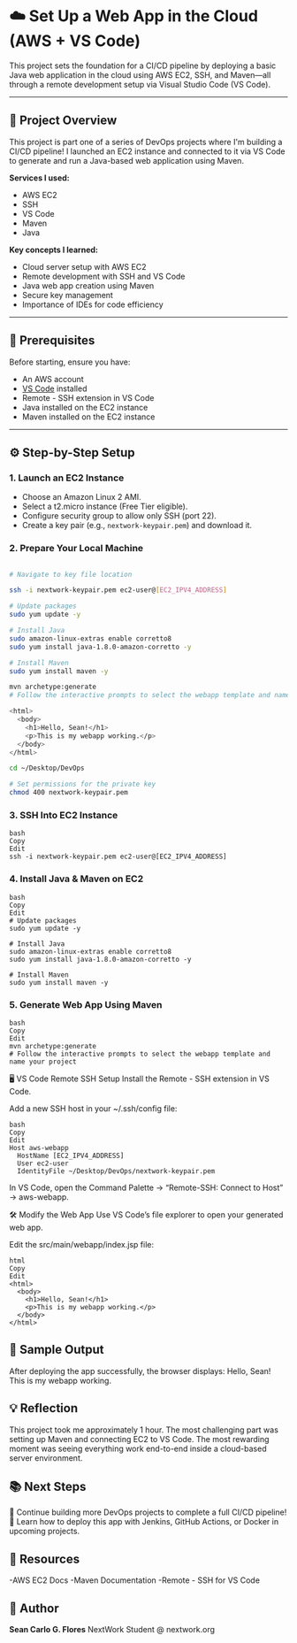 # ☁️ Set Up a Web App in the Cloud (AWS + VS Code)

This project sets the foundation for a CI/CD pipeline by deploying a basic Java web application in the cloud using AWS EC2, SSH, and Maven—all through a remote development setup via Visual Studio Code (VS Code).

---

## 🚀 Project Overview

This project is part one of a series of DevOps projects where I'm building a CI/CD pipeline! I launched an EC2 instance and connected to it via VS Code to generate and run a Java-based web application using Maven.

**Services I used:**  
- AWS EC2  
- SSH  
- VS Code  
- Maven  
- Java

**Key concepts I learned:**  
- Cloud server setup with AWS EC2  
- Remote development with SSH and VS Code  
- Java web app creation using Maven  
- Secure key management  
- Importance of IDEs for code efficiency

---

## 🧰 Prerequisites

Before starting, ensure you have:
- An AWS account
- [VS Code](https://code.visualstudio.com/) installed
- Remote - SSH extension in VS Code
- Java installed on the EC2 instance
- Maven installed on the EC2 instance

---

## ⚙️ Step-by-Step Setup

### 1. **Launch an EC2 Instance**
- Choose an Amazon Linux 2 AMI.
- Select a t2.micro instance (Free Tier eligible).
- Configure security group to allow only SSH (port 22).
- Create a key pair (e.g., `nextwork-keypair.pem`) and download it.

### 2. **Prepare Your Local Machine**
```bash

# Navigate to key file location

ssh -i nextwork-keypair.pem ec2-user@[EC2_IPV4_ADDRESS]

# Update packages
sudo yum update -y

# Install Java
sudo amazon-linux-extras enable corretto8
sudo yum install java-1.8.0-amazon-corretto -y

# Install Maven
sudo yum install maven -y

mvn archetype:generate
# Follow the interactive prompts to select the webapp template and name your project

<html>
  <body>
    <h1>Hello, Sean!</h1>
    <p>This is my webapp working.</p>
  </body>
</html>

cd ~/Desktop/DevOps

# Set permissions for the private key
chmod 400 nextwork-keypair.pem

```
### 3. SSH Into EC2 Instance
```
bash
Copy
Edit
ssh -i nextwork-keypair.pem ec2-user@[EC2_IPV4_ADDRESS]

```
### 4. Install Java & Maven on EC2
```
bash
Copy
Edit
# Update packages
sudo yum update -y

# Install Java
sudo amazon-linux-extras enable corretto8
sudo yum install java-1.8.0-amazon-corretto -y

# Install Maven
sudo yum install maven -y

```
### 5. Generate Web App Using Maven
```
bash
Copy
Edit
mvn archetype:generate
# Follow the interactive prompts to select the webapp template and name your project

```
🖥️ VS Code Remote SSH Setup
Install the Remote - SSH extension in VS Code.

Add a new SSH host in your ~/.ssh/config file:
```
bash
Copy
Edit
Host aws-webapp
  HostName [EC2_IPV4_ADDRESS]
  User ec2-user
  IdentityFile ~/Desktop/DevOps/nextwork-keypair.pem
```
In VS Code, open the Command Palette → “Remote-SSH: Connect to Host” → aws-webapp.

🛠️ Modify the Web App
Use VS Code’s file explorer to open your generated web app.

Edit the src/main/webapp/index.jsp file:
```
html
Copy
Edit
<html>
  <body>
    <h1>Hello, Sean!</h1>
    <p>This is my webapp working.</p>
  </body>
</html>
```
## 📸 Sample Output
After deploying the app successfully, the browser displays:
Hello, Sean!
This is my webapp working.

## 💡 Reflection
This project took me approximately 1 hour.
The most challenging part was setting up Maven and connecting EC2 to VS Code.
The most rewarding moment was seeing everything work end-to-end inside a cloud-based server environment.

## 📚 Next Steps
🔧 Continue building more DevOps projects to complete a full CI/CD pipeline!
🧠 Learn how to deploy this app with Jenkins, GitHub Actions, or Docker in upcoming projects.

## 🔗 Resources
-AWS EC2 Docs
-Maven Documentation
-Remote - SSH for VS Code

## 👤 Author
**Sean Carlo G. Flores**
NextWork Student @ nextwork.org
